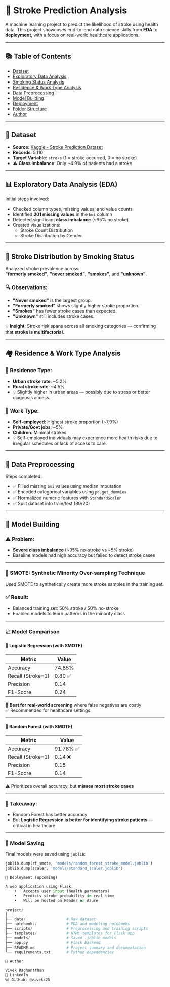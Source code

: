 # 🧠 Stroke Prediction Analysis

A machine learning project to predict the likelihood of stroke using health data. This project showcases end-to-end data science skills from **EDA** to **deployment**, with a focus on real-world healthcare applications.

---

## 📚 Table of Contents
- [Dataset](#-dataset)
- [Exploratory Data Analysis](#-exploratory-data-analysis-eda)
- [Smoking Status Analysis](#-stroke-distribution-by-smoking-status)
- [Residence & Work Type Analysis](#-residence--work-type-analysis)
- [Data Preprocessing](#-data-preprocessing)
- [Model Building](#-model-building)
- [Deployment](#-deployment)
- [Folder Structure](#-folder-structure)
- [Author](#-author)

---

## 📁 Dataset

- **Source**: [Kaggle - Stroke Prediction Dataset](https://www.kaggle.com/datasets/fedesoriano/stroke-prediction-dataset)
- **Records**: 5,110  
- **Target Variable**: `stroke` (1 = stroke occurred, 0 = no stroke)  
- ⚠️ **Class Imbalance**: Only ~4.9% of patients had a stroke

---

## 📊 Exploratory Data Analysis (EDA)

Initial steps involved:
- Checked column types, missing values, and value counts
- Identified **201 missing values** in the `bmi` column
- Detected significant **class imbalance** (~95% no stroke)
- Created visualizations:
  - Stroke Count Distribution
  - Stroke Distribution by Gender

---

## 🚬 Stroke Distribution by Smoking Status

Analyzed stroke prevalence across:  
**"formerly smoked"**, **"never smoked"**, **"smokes"**, and **"unknown"**.

### 🔍 Observations:
- **"Never smoked"** is the largest group.
- **"Formerly smoked"** shows slightly higher stroke proportion.
- **"Smokes"** has fewer stroke cases than expected.
- **"Unknown"** still includes stroke cases.

💡 **Insight**: Stroke risk spans across all smoking categories — confirming that **stroke is multifactorial**.

---

## 🏘️ Residence & Work Type Analysis

### 🏡 Residence Type:
- **Urban stroke rate**: ~5.2%
- **Rural stroke rate**: ~4.5%
- 💡 Slightly higher in urban areas — possibly due to stress or better diagnosis access.

### 💼 Work Type:
- **Self-employed**: Highest stroke proportion (~7.9%)
- **Private/Govt jobs**: ~5%
- **Children**: Minimal strokes
- 💡 Self-employed individuals may experience more health risks due to irregular schedules or lack of access to care.

---

## 🧼 Data Preprocessing

Steps completed:
- ✅ Filled missing `bmi` values using median imputation
- ✅ Encoded categorical variables using `pd.get_dummies`
- ✅ Normalized numeric features with `StandardScaler`
- ✅ Split dataset into train/test (80/20)

---

## 🤖 Model Building

### ⚠️ Problem:
- **Severe class imbalance** (~95% no-stroke vs ~5% stroke)
- Baseline models had high accuracy but failed to detect stroke cases

---

### 🔄 SMOTE: Synthetic Minority Over-sampling Technique

Used SMOTE to synthetically create more stroke samples in the training set.

### ✅ Result:
- Balanced training set: 50% stroke / 50% no-stroke
- Enabled models to learn patterns in the minority class

---

### 📈 Model Comparison

#### 🔹 Logistic Regression (with SMOTE)
| Metric            | Value     |
|-------------------|-----------|
| Accuracy          | 74.85%    |
| Recall (Stroke=1) | 0.80 ✅   |
| Precision         | 0.14      |
| F1-Score          | 0.24      |

🎯 **Best for real-world screening** where false negatives are costly  
✅ Recommended for healthcare settings

---

#### 🌲 Random Forest (with SMOTE)
| Metric            | Value     |
|-------------------|-----------|
| Accuracy          | 91.78% ✅ |
| Recall (Stroke=1) | 0.14 ❌   |
| Precision         | 0.15      |
| F1-Score          | 0.14      |

⚠️ Prioritizes overall accuracy, but **misses most stroke cases**

---

### 🧠 Takeaway:
- Random Forest has better accuracy
- But **Logistic Regression is better for identifying stroke patients** — critical in healthcare

---

### 💾 Model Saving

Final models were saved using `joblib`:
```python
joblib.dump(rf_smote, 'models/random_forest_stroke_model.joblib')
joblib.dump(scaler, 'models/standard_scaler.joblib')

🚀 Deployment (upcoming)

A web application using Flask:
	•	Accepts user input (health parameters)
	•	Predicts stroke probability in real time
	•	Will be hosted on Render or Azure

project/
│
├── data/                  # Raw dataset
├── notebooks/             # EDA and modeling notebooks
├── scripts/               # Preprocessing and training scripts
├── templates/             # HTML templates for Flask app
├── models/                # Saved .joblib models
├── app.py                 # Flask backend
├── README.md              # Project summary and documentation
└── requirements.txt       # Python dependencies

👤 Author

Vivek Raghunathan
🔗 LinkedIn
💻 GitHub: @vivekr25
